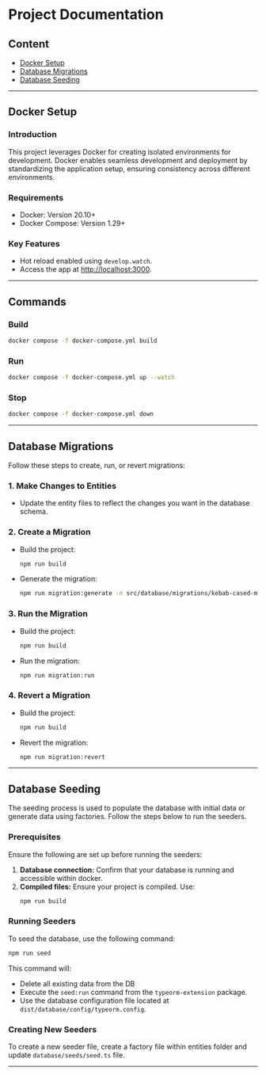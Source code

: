 # Project Documentation

## Content

- [Docker Setup](#docker-setup)
- [Database Migrations](#database-migrations)
- [Database Seeding](#database-seeding)

---

## Docker Setup

### Introduction

This project leverages Docker for creating isolated environments for development. Docker enables seamless development and deployment by standardizing the application setup, ensuring consistency across different environments.

### Requirements

- Docker: Version 20.10+
- Docker Compose: Version 1.29+

### Key Features

- Hot reload enabled using `develop.watch`.
- Access the app at [http://localhost:3000](http://localhost:3000).

---

## Commands

### **Build**

```bash
docker compose -f docker-compose.yml build
```

### **Run**

```bash
docker compose -f docker-compose.yml up --watch
```

### **Stop**

```bash
docker compose -f docker-compose.yml down
```

---

## Database Migrations

Follow these steps to create, run, or revert migrations:

### 1. Make Changes to Entities

- Update the entity files to reflect the changes you want in the database schema.

### 2. Create a Migration

- Build the project:
  ```bash
  npm run build
  ```
- Generate the migration:
  ```bash
  npm run migration:generate -n src/database/migrations/kebab-cased-migration-name
  ```

### 3. Run the Migration

- Build the project:
  ```bash
  npm run build
  ```
- Run the migration:
  ```bash
  npm run migration:run
  ```

### 4. Revert a Migration

- Build the project:
  ```bash
  npm run build
  ```
- Revert the migration:
  ```bash
  npm run migration:revert
  ```

---

## Database Seeding

The seeding process is used to populate the database with initial data or generate data using factories. Follow the steps below to run the seeders.

### Prerequisites

Ensure the following are set up before running the seeders:

1. **Database connection:** Confirm that your database is running and accessible within docker.
2. **Compiled files:** Ensure your project is compiled. Use:
   ```bash
   npm run build
   ```

### Running Seeders

To seed the database, use the following command:

```bash
npm run seed
```

This command will:

- Delete all existing data from the DB
- Execute the `seed:run` command from the `typeorm-extension` package.
- Use the database configuration file located at `dist/database/config/typeorm.config`.

### Creating New Seeders

To create a new seeder file, create a factory file within entities folder and update `database/seeds/seed.ts` file.

---
